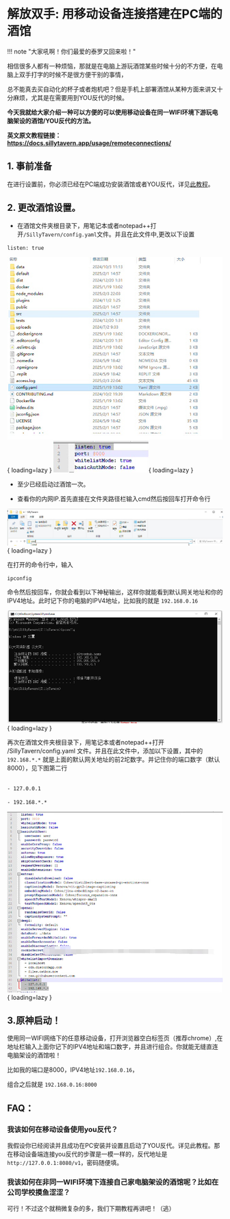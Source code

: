 # 解放双手: 用移动设备连接搭建在PC端的酒馆

!!! note "大家吼啊！你们最爱的泰罗又回来啦！"

相信很多人都有一种烦恼，那就是在电脑上游玩酒馆某些时候十分的不方便，在电脑上双手打字的时候不是很方便干别的事情，

总不能真去买自动化的杯子或者炮机吧？但是手机上部署酒馆从某种方面来讲又十分麻烦，尤其是在需要用到YOU反代的时候。

**今天我就给大家介绍一种可以方便的可以使用移动设备在同一WIFI环境下游玩电脑架设的酒馆/YOU反代的方法。**

**英文原文教程链接：https://docs.sillytavern.app/usage/remoteconnections/**

## 1. 事前准备

在进行设置前，你必须已经在PC端成功安装酒馆或者YOU反代，详见[此教程](/build/gitdesk.md)。

## 2. 更改酒馆设置。

- 在酒馆文件夹根目录下，用笔记本或者notepad++打开`/SillyTavern/config.yaml`文件。并且在此文件中,更改以下设置

```
listen: true
```

![img](pc/1.jpeg){ loading=lazy }
![img](pc/2.jpeg){ loading=lazy }

- 至少已经启动过酒馆一次。

- 查看你的内网IP.首先直接在文件夹路径栏输入cmd然后按回车打开命令行

![img](pc/3.jpeg){ loading=lazy }

在打开的命令行中，输入
```
ipconfig
```

命令然后按回车，你就会看到以下神秘输出，这样你就能看到默认网关地址和你的IPV4地址。此时记下你的电脑的IPV4地址，比如我的就是 `192.168.0.16`

![img](pc/4.jpeg){ loading=lazy }

再次在酒馆文件夹根目录下，用笔记本或者notepad++打开 /SillyTavern/config.yaml 文件。并且在此文件中，添加以下设置，其中的`192.168.*.*` 就是上面的默认网关地址的前2坨数字。并记住你的端口数字（默认8000），见下图第二行 
``` whitelist: 

- 127.0.0.1

- 192.168.*.*
```

![img](pc/5.jpeg){ loading=lazy }

## 3.原神启动！

使用同一WIFI网络下的任意移动设备，打开浏览器空白标签页（推荐chrome）,在地址栏输入上面你记下的IPV4地址和端口数字，并且进行组合。你就能无缝直连电脑架设的酒馆啦！

比如我的端口是8000，IPV4地址`192.168.0.16`，

组合之后就是 `192.168.0.16:8000`

## FAQ：

### 我该如何在移动设备使用you反代？

我假设你已经阅读并且成功在PC安装并设置且启动了YOU反代。详见此教程。那在移动设备端连接you反代的步骤是一模一样的，反代地址是`http://127.0.0.1:8080/v1`，密码随便填。

### 我该如何在非同一WIFI环境下连接自己家电脑架设的酒馆呢？比如在公司学校摸鱼涩涩？

可行！不过这个就稍微复杂的多，我们下期教程再讲吧！（逃）









